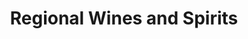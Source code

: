 ---
title: "Regional Wines and Spirits"
url: /wellington/regional-wines-and-spirits/
shop: alcohol
---
